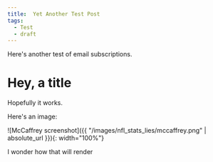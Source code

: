 ```yaml
---
title:  Yet Another Test Post
tags:
  - Test
  - draft
---
```


Here's another test of email subscriptions.

<!--more-->

# Hey, a title

Hopefully it works.

Here's an image:

![McCaffrey screenshot]({{ "/images/nfl_stats_lies/mccaffrey.png" | absolute_url }}){: width="100%"}

I wonder how that will render